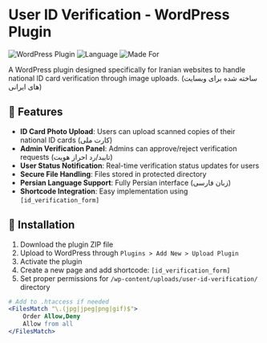 # User ID Verification - WordPress Plugin

![WordPress Plugin](https://img.shields.io/badge/WordPress-Plugin-blue.svg)
![Language](https://img.shields.io/badge/Language-Persian/Farsi-purple.svg)
![Made For](https://img.shields.io/badge/Made_for-Iranian_Users-green.svg)

A WordPress plugin designed specifically for Iranian websites to handle national ID card verification through image uploads. (ساخته شده برای وبسایت های ایرانی)

## 📌 Features
- **ID Card Photo Upload**: Users can upload scanned copies of their national ID cards (کارت ملی)
- **Admin Verification Panel**: Admins can approve/reject verification requests (تایید/رد احراز هویت)
- **User Status Notification**: Real-time verification status updates for users
- **Secure File Handling**: Files stored in protected directory
- **Persian Language Support**: Fully Persian interface (زبان فارسی)
- **Shortcode Integration**: Easy implementation using `[id_verification_form]`

## 🚀 Installation
1. Download the plugin ZIP file
2. Upload to WordPress through `Plugins > Add New > Upload Plugin`
3. Activate the plugin
4. Create a new page and add shortcode: `[id_verification_form]`
5. Set proper permissions for `/wp-content/uploads/user-id-verification/` directory

```apache
# Add to .htaccess if needed
<FilesMatch "\.(jpg|jpeg|png|gif)$">
    Order Allow,Deny
    Allow from all
</FilesMatch>
